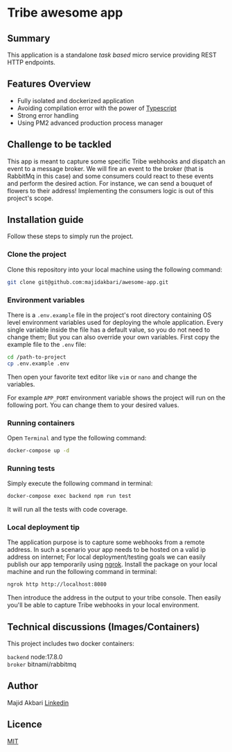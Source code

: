 # Tribe awesome app

## Summary
This application is a standalone _task based_ micro service providing REST HTTP endpoints.

## Features Overview
* Fully isolated and dockerized application
* Avoiding compilation error with the power of [Typescript](https://www.typescriptlang.org/)
* Strong error handling
* Using PM2 advanced production process manager

## Challenge to be tackled
This app is meant to capture some specific Tribe webhooks and dispatch an event to a message broker.
We will fire an event to the broker (that is RabbitMq in this case) and some consumers could react to these events and perform the desired action. For instance, we can send a bouquet of flowers to their address! Implementing the consumers logic is out of this project's scope.  

## Installation guide
Follow these steps to simply run the project.

### Clone the project
Clone this repository into your local machine using the following command:
```bash
git clone git@github.com:majidakbari/awesome-app.git
```

### Environment variables
There is a `.env.example` file in the project's root directory containing OS level environment variables used for deploying the whole application.
Every single variable inside the file has a default value, so you do not need to change them; But you can also override your own variables. First copy the example file to the `.env` file:
```bash
cd /path-to-project
cp .env.example .env
```
Then open your favorite text editor like `vim` or `nano` and change the variables.

For example `APP_PORT` environment variable shows the project will run on the following port. You can change them to your desired values.

### Running containers
Open `Terminal` and type the following command:
```bash
docker-compose up -d 
```

### Running tests
Simply execute the following command in terminal:
```bash
docker-compose exec backend npm run test
```
It will run all the tests with code coverage.


### Local deployment tip
The application purpose is to capture some webhooks from a remote address. In such a scenario your app needs to be hosted on a valid ip address on internet;
For local deployment/testing goals we can easily publish our app temporarily using [ngrok](https://ngrok.com/). Install the package on your local machine and run the following command in terminal:
```bash
ngrok http http://localhost:8080 
```
Then introduce the address in the output to your tribe console. Then easily you'll be able to capture Tribe webhooks in your local environment.

## Technical discussions (Images/Containers)
This project includes two docker containers:

`backend`
node:17.8.0  
`broker`
bitnami/rabbitmq

## Author
Majid Akbari [Linkedin](https://linkedin.com/in/majid-akbari)

## Licence
[MIT](https://choosealicense.com/licenses/mit/)